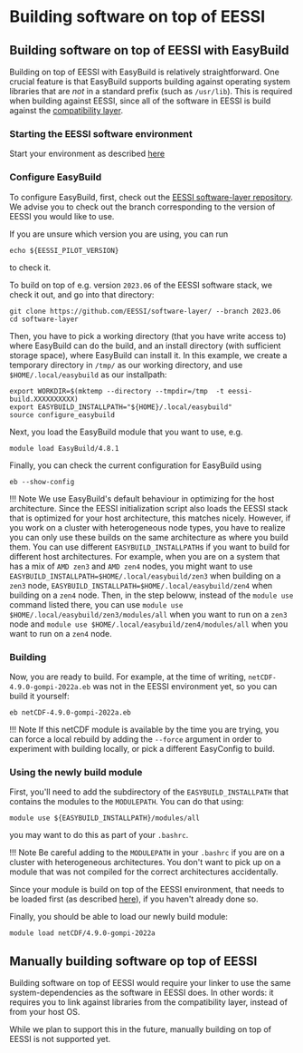 # Building software on top of EESSI

## Building software on top of EESSI with EasyBuild
Building on top of EESSI with EasyBuild is relatively straightforward. One crucial feature is that EasyBuild supports building against operating system libraries that are _not_ in a standard prefix (such as `/usr/lib`). This is required when building against EESSI, since all of the software in EESSI is build against the [compatibility layer](../compatibility_layer.md).

### Starting the EESSI software environment
Start your environment as described [here](../using_eessi/setting_up_environment.md)

### Configure EasyBuild
To configure EasyBuild, first, check out the [EESSI software-layer repository](https://github.com/EESSI/software-layer.git). We advise you to check out the branch corresponding to the version of EESSI you would like to use.

If you are unsure which version you are using, you can run
```
echo ${EESSI_PILOT_VERSION}
```
to check it.

To build on top of e.g. version `2023.06` of the EESSI software stack, we check it out, and go into that directory:

```
git clone https://github.com/EESSI/software-layer/ --branch 2023.06
cd software-layer
```
Then, you have to pick a working directory (that you have write access to) where EasyBuild can do the build, and an install directory (with sufficient storage space), where EasyBuild can install it. In this example, we create a temporary directory in `/tmp/` as our working directory, and use `$HOME/.local/easybuild` as our installpath:
```
export WORKDIR=$(mktemp --directory --tmpdir=/tmp  -t eessi-build.XXXXXXXXXX)
export EASYBUILD_INSTALLPATH="${HOME}/.local/easybuild"
source configure_easybuild
```
Next, you load the EasyBuild module that you want to use, e.g. 
```
module load EasyBuild/4.8.1
```
Finally, you can check the current configuration for EasyBuild using
```
eb --show-config
```

!!! Note
    We use EasyBuild's default behaviour in optimizing for the host architecture. Since the EESSI initialization script also loads the EESSI stack that is optimized for your host architecture, this matches nicely. However, if you work on a cluster with heterogeneous node types, you have to realize you can only use these builds on the same architecture as where you build them. You can use different `EASYBUILD_INSTALLPATH`s if you want to build for different host architectures. For example, when you are on a system that has a mix of `AMD zen3` and `AMD zen4` nodes, you might want to use `EASYBUILD_INSTALLPATH=$HOME/.local/easybuild/zen3` when building on a `zen3` node, `EASYBUILD_INSTALLPATH=$HOME/.local/easybuild/zen4` when building on a `zen4` node. Then, in the step beloww, instead of the `module use` command listed there, you can use `module use $HOME/.local/easybuild/zen3/modules/all` when you want to run on a `zen3` node and `module use $HOME/.local/easybuild/zen4/modules/all` when you want to run on a `zen4` node.

### Building
Now, you are ready to build. For example, at the time of writing, `netCDF-4.9.0-gompi-2022a.eb` was not in the EESSI environment yet, so you can build it yourself:
```
eb netCDF-4.9.0-gompi-2022a.eb
```

!!! Note
    If this netCDF module is available by the time you are trying, you can force a local rebuild by adding the `--force` argument in order to experiment with building locally, or pick a different EasyConfig to build.

### Using the newly build module
First, you'll need to add the subdirectory of the `EASYBUILD_INSTALLPATH` that contains the modules to the `MODULEPATH`. You can do that using:

```
module use ${EASYBUILD_INSTALLPATH}/modules/all
```

you may want to do this as part of your `.bashrc`.

!!! Note
    Be careful adding to the `MODULEPATH` in your `.bashrc` if you are on a cluster with heterogeneous architectures. You don't want to pick up on a module that was not compiled for the correct architectures accidentally.

Since your module is build on top of the EESSI environment, that needs to be loaded first (as described [here](../using_eessi/setting_up_environment.md)), if you haven't already done so.

Finally, you should be able to load our newly build module:
```
module load netCDF/4.9.0-gompi-2022a
```

## Manually building software op top of EESSI
Building software on top of EESSI would require your linker to use the same system-dependencies as the software in EESSI does. In other words: it requires you to link against libraries from the compatibility layer, instead of from your host OS.

While we plan to support this in the future, manually building on top of EESSI is not supported yet.
